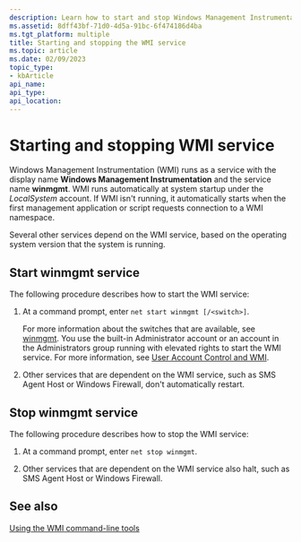 ```yaml
---
description: Learn how to start and stop Windows Management Instrumentation, along with other services that depend on it.
ms.assetid: 8dff43bf-71d0-4d5a-91bc-6f474186d4ba
ms.tgt_platform: multiple
title: Starting and stopping the WMI service
ms.topic: article
ms.date: 02/09/2023
topic_type: 
- kbArticle
api_name: 
api_type: 
api_location: 
---
```


# Starting and stopping WMI service

Windows Management Instrumentation (WMI) runs as a service with the display name **Windows Management Instrumentation** and the service name **winmgmt**. WMI runs automatically at system startup under the *LocalSystem* account. If WMI isn't running, it automatically starts when the first management application or script requests connection to a WMI namespace.

Several other services depend on the WMI service, based on the operating system version that the system is running.

## Start winmgmt service

The following procedure describes how to start the WMI service:

1. At a command prompt, enter `net start winmgmt [/<switch>]`.

    For more information about the switches that are available, see [winmgmt](winmgmt.md). You use the built-in Administrator account or an account in the Administrators group running with elevated rights to start the WMI service. For more information, see [User Account Control and WMI](user-account-control-and-wmi.md).

2. Other services that are dependent on the WMI service, such as SMS Agent Host or Windows Firewall, don't automatically restart.

## Stop winmgmt service

The following procedure describes how to stop the WMI service:

1. At a command prompt, enter `net stop winmgmt`.

2. Other services that are dependent on the WMI service also halt, such as SMS Agent Host or Windows Firewall.

## See also

[Using the WMI command-line tools](using-the-wmi-command-line-tools.md)
